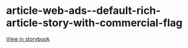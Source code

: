 # article-web-ads--default-rich-article-story-with-commercial-flag

[View in storybook](https://raw.githack.com/Independent-Digital-News-and-Media-Ltd/indy100-pwamp-sb/PR-283-sb/index.html?path=/story/article-web-ads--default-rich-article-story-with-commercial-flag)
